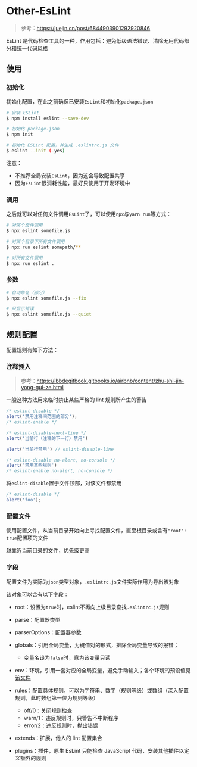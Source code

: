 # Other-EsLint

> 参考：https://juejin.cn/post/6844903901292920846

EsLint 是代码检查工具的一种，作用包括：避免低级语法错误、清除无用代码部分和统一代码风格

## 使用

### 初始化

初始化配置，在此之前确保已安装`EsLint`和初始化`package.json`

```bash
# 安装 ESLint
$ npm install eslint --save-dev

# 初始化 package.json
$ npm init

# 初始化 ESLint 配置，并生成 .eslintrc.js 文件
$ eslint --init (-yes)
```

注意：

+ 不推荐全局安装`EsLint`，因为这会导致配置共享
+ 因为`EsLint`很消耗性能，最好只使用于开发环境中

### 调用

之后就可以对任何文件调用`EsLint`了，可以使用`npx`与`yarn run`等方式：

```bash
# 对某个文件调用
$ npx eslint somefile.js 

# 对某个目录下所有文件调用
$ npx run eslint somepath/**

# 对所有文件调用
$ npx run eslint .
```

### 参数

```bash
# 自动修复（部分）
$ npx eslint somefile.js --fix

# 只显示错误
$ npx eslint somefile.js --quiet
```

## 规则配置

配置规则有如下方法：

### 注释插入

> 参考：https://lbbdegitbook.gitbooks.io/airbnb/content/zhu-shi-jin-yong-gui-ze.html

一般这种方法用来临时禁止某些严格的 lint 规则所产生的警告

```js
/* eslint-disable */
alert('禁用注释间范围的部分');
/* eslint-enable */

/* eslint-disable-next-line */
alert('当前行（注释的下一行）禁用')

alert('当前行禁用') // eslint-disable-line

/* eslint-disable no-alert, no-console */
alert('禁用某些规则')
/* eslint-enable no-alert, no-console */
```

将`eslint-disable`置于文件顶部，对该文件都禁用

```js
/* eslint-disable */
alert('foo');
```

### 配置文件

使用配置文件，从当前目录开始向上寻找配置文件，直至根目录或含有`"root": true`配置项的文件

越靠近当前目录的文件，优先级更高

### 字段

配置文件为实际为`json`类型对象，`.eslintrc.js`文件实际作用为导出该对象

该对象可以含有以下字段：

+ root：设置为`true`时，eslint不再向上级目录查找`.eslintrc.js`规则

+ parse：配置器类型
+ parserOptions：配置器参数
+ globals：引用全局变量，为键值对的形式，排除全局变量导致的报错；
  + 变量名设为`false`时，意为该变量只读
+ env：环境，引用一套对应的全局变量，避免手动输入；各个环境的预设值见[该文件](https://github.com/eslint/eslint/blob/v6.0.1/conf/environments.js)
+ rules：配置具体规则，可以为字符串、数字（规则等级）或数组（深入配置规则，此时数组第一位为规则等级）
  + off/0：关闭规则检查
  + warn/1：违反规则时，只警告不中断程序
  + error/2：违反规则时，抛出错误
+ extends：扩展，他人的 lint 配置集合
+ plugins：插件，原生 EsLint 只能检查 JavaScript 代码，安装其他插件以定义额外的规则